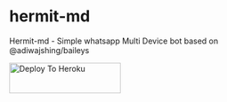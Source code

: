 # hermit-md
Hermit-md - Simple whatsapp Multi Device bot based on @adiwajshing/baileys





<a href="https://h-e-r-m-i-t-web.up.railway.app/deployment"><img src="https://i.ibb.co/5kmW5cb/download-2.png" alt="Deploy To Heroku" width="200" height="55" border="0"></a>

